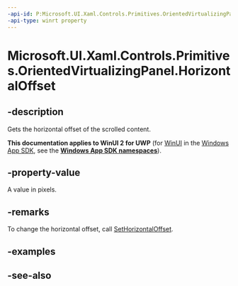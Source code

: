 ```yaml
---
-api-id: P:Microsoft.UI.Xaml.Controls.Primitives.OrientedVirtualizingPanel.HorizontalOffset
-api-type: winrt property
---
```


<!-- Property syntax
public double HorizontalOffset { get; }
-->

# Microsoft.UI.Xaml.Controls.Primitives.OrientedVirtualizingPanel.HorizontalOffset

## -description
Gets the horizontal offset of the scrolled content.

**This documentation applies to WinUI 2 for UWP** (for [WinUI](/windows/apps/winui/winui3/) in the [Windows App SDK](/windows/apps/windows-app-sdk/), see the **[Windows App SDK namespaces](/windows/windows-app-sdk/api/winrt/)**).

## -property-value
A value in pixels.

## -remarks
To change the horizontal offset, call [SetHorizontalOffset](orientedvirtualizingpanel_sethorizontaloffset_1971679761.md).

## -examples

## -see-also
